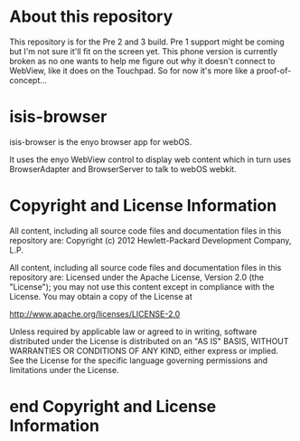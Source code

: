 About this repository
=====================

This repository is for the Pre 2 and 3 build. Pre 1 support might be coming but I'm not sure it'll fit on the screen yet.
This phone version is currently broken as no one wants to help me figure out why it doesn't connect to WebView, like it does on the Touchpad. So for now it's more like a proof-of-concept...

isis-browser 
============

isis-browser is the enyo browser app for webOS. 

It uses the enyo WebView control to display web content which in turn
uses BrowserAdapter and BrowserServer to talk to webOS webkit.

# Copyright and License Information

All content, including all source code files and documentation files in this repository are: 
 Copyright (c) 2012 Hewlett-Packard Development Company, L.P.

All content, including all source code files and documentation files in this repository are:
Licensed under the Apache License, Version 2.0 (the "License");
you may not use this content except in compliance with the License.
You may obtain a copy of the License at

http://www.apache.org/licenses/LICENSE-2.0

Unless required by applicable law or agreed to in writing, software
distributed under the License is distributed on an "AS IS" BASIS,
WITHOUT WARRANTIES OR CONDITIONS OF ANY KIND, either express or implied.
See the License for the specific language governing permissions and
limitations under the License.

# end Copyright and License Information
